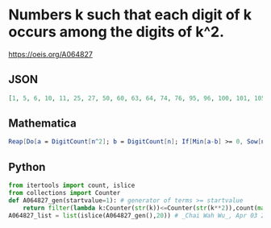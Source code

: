 # Numbers k such that each digit of k occurs among the digits of k^2\.
https://oeis.org/A064827
## JSON
```JSON
[1, 5, 6, 10, 11, 25, 27, 50, 60, 63, 64, 74, 76, 95, 96, 100, 101, 105, 110, 125, 139, 142, 205, 250, 255, 261, 270, 275, 277, 278, 285, 305, 364, 371, 376, 405, 421, 441, 463, 472, 493, 497, 500, 501, 502, 503, 504, 505, 506, 507, 508, 509, 523, 524, 525, 593, 600, 601, 602]
```
## Mathematica
```Mathematica
Reap[Do[a = DigitCount[n^2]; b = DigitCount[n]; If[Min[a-b] >= 0, Sow[n]], {n, 1, 10^3}]][[2,1]]
```
## Python
```Python
from itertools import count, islice
from collections import Counter
def A064827_gen(startvalue=1): # generator of terms >= startvalue
    return filter(lambda k:Counter(str(k))<=Counter(str(k**2)),count(max(startvalue,1)))
A064827_list = list(islice(A064827_gen(),20)) # _Chai Wah Wu_, Apr 03 2023
```
